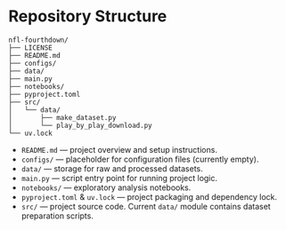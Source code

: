 # Repository Structure

```text
nfl-fourthdown/
├── LICENSE
├── README.md
├── configs/
├── data/
├── main.py
├── notebooks/
├── pyproject.toml
├── src/
│   └── data/
│       ├── make_dataset.py
│       └── play_by_play_download.py
└── uv.lock
```

- `README.md` — project overview and setup instructions.
- `configs/` — placeholder for configuration files (currently empty).
- `data/` — storage for raw and processed datasets.
- `main.py` — script entry point for running project logic.
- `notebooks/` — exploratory analysis notebooks.
- `pyproject.toml` & `uv.lock` — project packaging and dependency lock.
- `src/` — project source code. Current `data/` module contains dataset preparation scripts.
